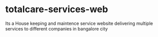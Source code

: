 # totalcare-services-web
Its a House keeping and maintence service website delivering multiple services to different companies in bangalore city
